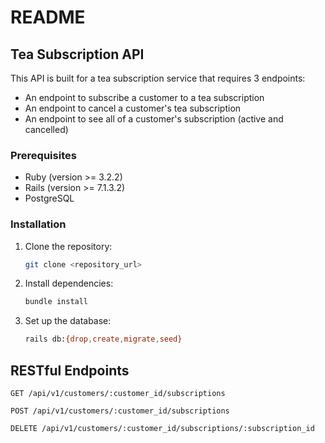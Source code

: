 # README

## Tea Subscription API
This API is built for a tea subscription service that requires 3 endpoints:
- An endpoint to subscribe a customer to a tea subscription
- An endpoint to cancel a customer's tea subscription
- An endpoint to see all of a customer's subscription (active and cancelled)

### Prerequisites
- Ruby (version >= 3.2.2)
- Rails (version >= 7.1.3.2)
- PostgreSQL

### Installation
1. Clone the repository:

    ```bash
    git clone <repository_url>
    ```

2. Install dependencies:

    ```bash
    bundle install
    ```

3. Set up the database:

    ```bash
    rails db:{drop,create,migrate,seed}
    ```
## RESTful Endpoints
```
GET /api/v1/customers/:customer_id/subscriptions

POST /api/v1/customers/:customer_id/subscriptions

DELETE /api/v1/customers/:customer_id/subscriptions/:subscription_id


